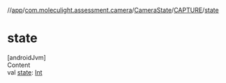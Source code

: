 //[app](../../../../index.md)/[com.moleculight.assessment.camera](../../index.md)/[CameraState](../index.md)/[CAPTURE](index.md)/[state](state.md)



# state  
[androidJvm]  
Content  
val [state](state.md): [Int](https://kotlinlang.org/api/latest/jvm/stdlib/kotlin/-int/index.html)  



